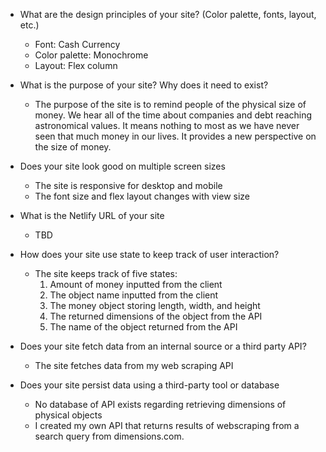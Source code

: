- What are the design principles of your site? (Color palette, fonts, layout, etc.)
    - Font: Cash Currency
    - Color palette: Monochrome
    - Layout: Flex column

- What is the purpose of your site? Why does it need to exist?
    - The purpose of the site is to remind people of the physical size of money. We hear all of the time about companies and debt reaching astronomical values. It means nothing to most as we have never seen that much money in our lives. It provides a new perspective on the size of money.

- Does your site look good on multiple screen sizes
    - The site is responsive for desktop and mobile
    - The font size and flex layout changes with view size

- What is the Netlify URL of your site
    - TBD

- How does your site use state to keep track of user interaction?
    - The site keeps track of five states:
        1. Amount of money inputted from the client
        2. The object name inputted from the client
        3. The money object storing length, width, and height
        4. The returned dimensions of the object from the API
        5. The name of the object returned from the API

- Does your site fetch data from an internal source or a third party API?
    - The site fetches data from my web scraping API
- Does your site persist data using a third-party tool or database
    - No database of API exists regarding retrieving dimensions of physical objects
    - I created my own API that returns results of webscraping from a search query from dimensions.com.